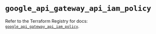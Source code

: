 # `google_api_gateway_api_iam_policy`

Refer to the Terraform Registry for docs: [`google_api_gateway_api_iam_policy`](https://registry.terraform.io/providers/hashicorp/google-beta/6.19.0/docs/resources/google_api_gateway_api_iam_policy).
